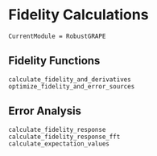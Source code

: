 # Fidelity Calculations

```@meta
CurrentModule = RobustGRAPE
```

## Fidelity Functions

```@docs
calculate_fidelity_and_derivatives
optimize_fidelity_and_error_sources
```

## Error Analysis

```@docs
calculate_fidelity_response
calculate_fidelity_response_fft
calculate_expectation_values
```